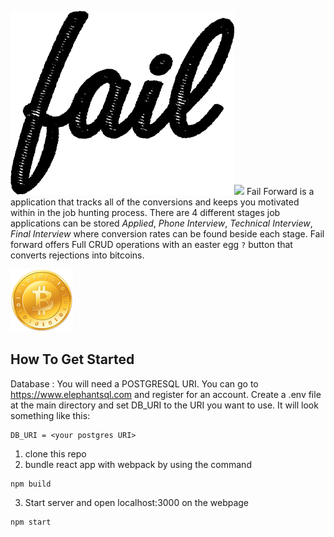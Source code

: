
![](client/components/assets/fail.png)![](client/components/assets/foward.png)
Fail Forward is a application that tracks all of the conversions and keeps you motivated within in the job hunting process.
There are 4 different stages job applications can be stored *Applied*, *Phone Interview*, *Technical Interview*, *Final Interview* where conversion rates can be found beside each stage. Fail forward offers Full CRUD operations with an easter egg ```?``` button that converts rejections into bitcoins.

![](client/components/assets/cookie2.png)

## How To Get Started
Database : You will need a POSTGRESQL URI. You can go to https://www.elephantsql.com and register for an account. Create a .env file at the main directory and set DB_URI to the URI you want to use. It will look something like this:
```
DB_URI = <your postgres URI>
```

1. clone this repo
2. bundle react app with webpack by using the command
```
npm build
```
3. Start server and open localhost:3000 on the webpage
```
npm start
```
